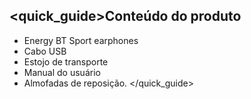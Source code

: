 ## <quick_guide>Conteúdo do produto

* Energy BT Sport earphones
* Cabo USB
* Estojo de transporte
* Manual do usuário
* Almofadas de reposição.
</quick_guide>
